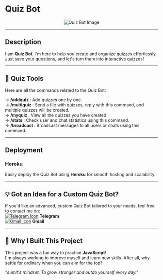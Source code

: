 # **Quiz Bot**

<div align="center">
    <img src="https://envs.sh/Kf5.jpg" alt="Quiz Bot Image">
</div>

---

## Description  
I am **Quiz Bot**. I'm here to help you create and organize quizzes effortlessly. Just save your questions, and let's turn them into interactive quizzes!

---

## 🧰 Quiz Tools

Here are all the commands related to the Quiz Bot:

→ **/addquiz** : Add quizzes one by one.  
→ **/multiquiz** : Send a file with quizzes, reply with this command, and multiple quizzes will be created.  
→ **/myquiz** : View all the quizzes you have created.  
→ **/stats** : Check user and chat statistics using this command.  
→ **/broadcast** : Broadcast messages to all users or chats using this command.

---

## Deployment  
### Heroku  
Easily deploy the Quiz Bot using **Heroku** for smooth hosting and scalability.  

---

## 💡 Got an Idea for a Custom Quiz Bot?  

If you'd like an advanced, custom Quiz Bot tailored to your needs, feel free to contact me on:  
[![Telegram Icon](https://img.icons8.com/fluency/18/telegram-app.png)](https://telegram.dog/SoonNewUsername) **Telegram**  
[![Gmail Icon](https://img.icons8.com/color/18/gmail.png)](mailto:sumityadav2434563@gmail.com) **Gmail**

---

## 🚀 Why I Built This Project  

This project was a fun way to practice **JavaScript**!  
I'm always working to improve myself and learn new skills. After all, why settle for ordinary when you can aim for the top?  

_"sumit's mindset: To grow stronger and outdo yourself every day."_


